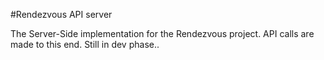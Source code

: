 #Rendezvous API server

The Server-Side implementation for the Rendezvous project. API calls are made to this end.
Still in dev phase..